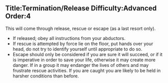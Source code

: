 Title:Termination/Release
Difficulty:Advanced
Order:4
---
<p>This will come through release, rescue or escape (as a last resort only).<ul><li>If released; obey all instructions from your abductors.</li><li>If rescue is attempted by force lie on the floor, put hands over your head, do not try to identify yourself until appropriate to do so.</li><li>Escape should only be considered if you are sure it will succeed, or if it is imperative in order to save your life, otherwise it may create more danger. If in a group it may endanger the lives of others and may frustrate rescue activities. If you are caught you are likely to be held in harsher conditions than before.</li></ul></p>